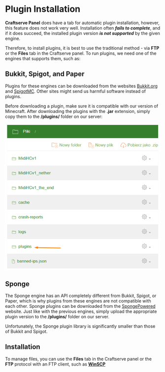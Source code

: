 Plugin Installation
==============================
**Craftserve Panel** does have a tab for automatic plugin installation, however, this feature does not work very well. Installation often ***fails to complete***, and if it does succeed, the installed plugin version ***is not supported*** by the given engine.

Therefore, to install plugins, it is best to use the traditional method - via **FTP** or the **Files** tab in the Craftserve panel. To run plugins, we need one of the engines that supports them, such as:

Bukkit, Spigot, and Paper
------------------------
Plugins for these engines can be downloaded from the websites [Bukkit.org](https://dev.bukkit.org/bukkit-plugins) and [SpigotMC](https://www.spigotmc.org/resources/categories/spigot.4/). Other sites might send us harmful software instead of plugins.

Before downloading a plugin, make sure it is compatible with our version of Minecraft. After downloading the plugins with the **.jar** extension, simply copy them to the **/plugins/** folder on our server:

![Folder plugins](img/plugins.png)

Sponge
--------------------
The Sponge engine has an API completely different from Bukkit, Spigot, or Paper, which is why plugins from these engines are not compatible with each other. Sponge plugins can be downloaded from the [SpongePowered](https://ore.spongepowered.org/) website. Just like with the previous engines, simply upload the appropriate plugin version to the **/plugins/** folder on our server.

Unfortunately, the Sponge plugin library is significantly smaller than those of Bukkit and Spigot.

Installation
----------
To manage files, you can use the **Files** tab in the Craftserve panel or the **FTP** protocol with an FTP client, such as **[WinSCP](https://github.com/Craftserve/docs/blob/master/ftp.md)**
